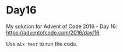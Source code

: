 # Day16

My solution for Advent of Code 2016 - Day 16: https://adventofcode.com/2016/day/16

Use `mix test` to run the code.
